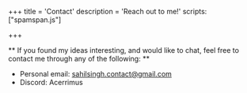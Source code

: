 +++
title = 'Contact'
description = 'Reach out to me!'
scripts: ["spamspan.js"]

+++

** If you found my ideas interesting, and would like to chat, feel free to contact me through any of the following: **

<!-- trunk-ignore(markdownlint/MD034) -->
- Personal email: sahilsingh.contact@gmail.com
- Discord: Acerrimus
